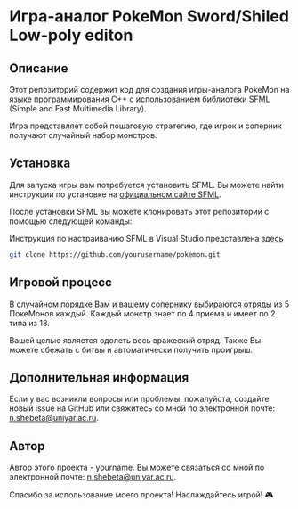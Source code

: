 # Игра-аналог PokeMon Sword/Shiled Low-poly editon

## Описание

Этот репозиторий содержит код для создания игры-аналога PokeMon на языке программирования C++ с использованием библиотеки SFML (Simple and Fast Multimedia Library). 

Игра представляет собой пошаговую стратегию, где игрок и соперник получают случайный набор монстров.

## Установка

Для запуска игры вам потребуется установить SFML. Вы можете найти инструкции по установке на [официальном сайте SFML](https://www.sfml-dev.org/download.php).

После установки SFML вы можете клонировать этот репозиторий с помощью следующей команды:

Инструкция по настраиванию SFML в Visual Studio представлена [здесь](https://habr.com/ru/articles/703500/)
```bash
git clone https://github.com/yourusername/pokemon.git
```

## Игровой процесс

В случайном порядке Вам и вашему сопернику выбираются отряды из 5 ПокеМонов каждый. Каждый монстр знает по 4 приема и имеет по 2 типа из 18. 

Вашей целью является одолеть весь вражеский отряд. Также Вы можете сбежать с битвы и автоматически получить проигрыш.

## Дополнительная информация

Если у вас возникли вопросы или проблемы, пожалуйста, создайте новый issue на GitHub или свяжитесь со мной по электронной почте: n.shebeta@uniyar.ac.ru.

## Автор

Автор этого проекта - yourname. Вы можете связаться со мной по электронной почте: n.shebeta@uniyar.ac.ru.

Спасибо за использование моего проекта! Наслаждайтесь игрой! 🎮
